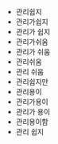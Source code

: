 - 관리쉽지 
- 관리가쉽지 
- 관리가 쉽지 
- 관리가쉬움 
- 관리가 쉬움 
- 관리쉬움 
- 관리 쉬움 
- 관리쉽지만 
- 관리용이 
- 관리가용이 
- 관리가 용이 
- 관리용이함 
- 관리 쉽지 